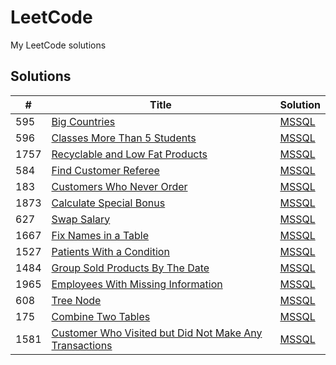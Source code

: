 # LeetCode

My LeetCode solutions

## Solutions

| # | Title | Solution |
|---| ----- | -------- |
| 595 |[Big Countries](https://leetcode.com/problems/big-countries/)  | [MSSQL](./SQL/Big_Countries.sql)
| 596 |[Classes More Than 5 Students](https://leetcode.com/problems/classes-more-than-5-students/)  | [MSSQL](./SQL/Classes_More_Than_5_Students.sql)
| 1757 |[Recyclable and Low Fat Products](https://leetcode.com/problems/recyclable-and-low-fat-products/)  | [MSSQL](./SQL/Recyclable_and_Low_Fat_Products.sql)
| 584 |[Find Customer Referee](https://leetcode.com/problems/find-customer-referee/)  | [MSSQL](./SQL/Find_Customer_Referee.sql)
| 183 |[Customers Who Never Order](https://leetcode.com/problems/customers-who-never-order/) | [MSSQL](./SQL/Customers_Who_Never_Order.sql)
| 1873 | [Calculate Special Bonus](https://leetcode.com/problems/calculate-special-bonus/) | [MSSQL](./SQL/Calculate_Special_Bonus.sql)
| 627 | [Swap Salary](https://leetcode.com/problems/swap-salary/) | [MSSQL](./SQL/Swap_Salary.sql)
| 1667 | [Fix Names in a Table](https://leetcode.com/problems/fix-names-in-a-table/) | [MSSQL](./SQL/Fix_Names_in_a_Table.sql)
| 1527 | [Patients With a Condition](https://leetcode.com/problems/patients-with-a-condition/) | [MSSQL](./SQL/Patients_With_a_Condition.sql)
| 1484 | [Group Sold Products By The Date](https://leetcode.com/problems/group-sold-products-by-the-date/) | [MSSQL](./SQL/Group_Sold_Products_By_The_Date.sql)
| 1965 | [Employees With Missing Information](https://leetcode.com/problems/employees-with-missing-information/) | [MSSQL](./SQL/Employees_With_Missing_Information.sql)
| 608 | [Tree Node](https://leetcode.com/problems/tree-node/) | [MSSQL](./SQL/Tree_Node.sql)
| 175 | [Combine Two Tables](https://leetcode.com/problems/combine-two-tables/) | [MSSQL](./SQL/Combine_Two_Tables.sql)
| 1581 | [Customer Who Visited but Did Not Make Any Transactions](https://leetcode.com/problems/customer-who-visited-but-did-not-make-any-transactions/) | [MSSQL](./SQL/Customer_Who_Visited_but_Did_Not_Make_Any_Transactions.sql.sql)
